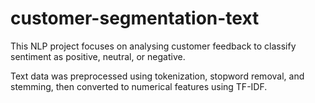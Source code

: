 # customer-segmentation-text
This NLP project focuses on analysing customer feedback to classify sentiment as positive, neutral, or negative. 

Text data was preprocessed using tokenization, stopword removal, and stemming, then converted to numerical features using TF-IDF.
